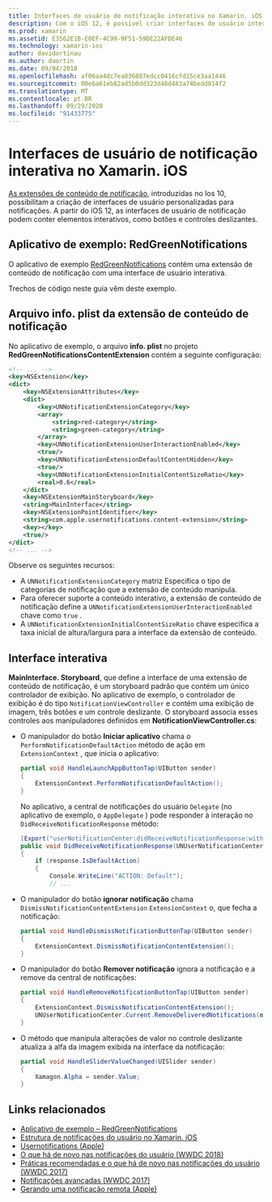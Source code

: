 ```yaml
---
title: Interfaces de usuário de notificação interativa no Xamarin. iOS
description: Com o iOS 12, é possível criar interfaces de usuário interativas para notificações locais e remotas. Este guia descreve como usar esses recursos com o Xamarin. iOS.
ms.prod: xamarin
ms.assetid: E3562E1B-E0EF-4C99-9F51-59DE22AFDE46
ms.technology: xamarin-ios
author: davidortinau
ms.author: daortin
ms.date: 09/04/2018
ms.openlocfilehash: af06aa4dc7ea836887edcc0416cfd15ce3aa1446
ms.sourcegitcommit: 00e6a61eb82ad5b0dd323d48d483a74bedd814f2
ms.translationtype: MT
ms.contentlocale: pt-BR
ms.lasthandoff: 09/29/2020
ms.locfileid: "91433775"
---
```

# <a name="interactive-notification-user-interfaces-in-xamarinios"></a>Interfaces de usuário de notificação interativa no Xamarin. iOS

[As extensões de conteúdo de notificação](~/ios/platform/user-notifications/advanced-user-notifications.md), introduzidas no Ios 10, possibilitam a criação de interfaces de usuário personalizadas para notificações. A partir do iOS 12, as interfaces de usuário de notificação podem conter elementos interativos, como botões e controles deslizantes.

## <a name="sample-app-redgreennotifications"></a>Aplicativo de exemplo: RedGreenNotifications

O aplicativo de exemplo [RedGreenNotifications](/samples/xamarin/ios-samples/ios12-redgreennotifications) contém uma extensão de conteúdo de notificação com uma interface de usuário interativa.

Trechos de código neste guia vêm deste exemplo.

## <a name="notification-content-extension-infoplist-file"></a>Arquivo info. plist da extensão de conteúdo de notificação

No aplicativo de exemplo, o arquivo **info. plist** no projeto **RedGreenNotificationsContentExtension** contém a seguinte configuração:

```xml
<!-- ... -->
<key>NSExtension</key>
<dict>
    <key>NSExtensionAttributes</key>
    <dict>
        <key>UNNotificationExtensionCategory</key>
        <array>
            <string>red-category</string>
            <string>green-category</string>
        </array>
        <key>UNNotificationExtensionUserInteractionEnabled</key>
        <true/>
        <key>UNNotificationExtensionDefaultContentHidden</key>
        <true/>
        <key>UNNotificationExtensionInitialContentSizeRatio</key>
        <real>0.6</real>
    </dict>
    <key>NSExtensionMainStoryboard</key>
    <string>MainInterface</string>
    <key>NSExtensionPointIdentifier</key>
    <string>com.apple.usernotifications.content-extension</string>
    <key></key>
    <true/>
</dict>
<!-- ... -->
```

Observe os seguintes recursos:

- A `UNNotificationExtensionCategory` matriz Especifica o tipo de categorias de notificação que a extensão de conteúdo manipula.
- Para oferecer suporte a conteúdo interativo, a extensão de conteúdo de notificação define a `UNNotificationExtensionUserInteractionEnabled` chave como `true` .
- A `UNNotificationExtensionInitialContentSizeRatio` chave especifica a taxa inicial de altura/largura para a interface da extensão de conteúdo.

## <a name="interactive-interface"></a>Interface interativa

**MainInterface. Storyboard**, que define a interface de uma extensão de conteúdo de notificação, é um storyboard padrão que contém um único controlador de exibição. No aplicativo de exemplo, o controlador de exibição é do tipo `NotificationViewController` e contém uma exibição de imagem, três botões e um controle deslizante. O storyboard associa esses controles aos manipuladores definidos em **NotificationViewController.cs**:

- O manipulador do botão **Iniciar aplicativo** chama o `PerformNotificationDefaultAction` método de ação em `ExtensionContext` , que inicia o aplicativo:

    ```csharp
    partial void HandleLaunchAppButtonTap(UIButton sender)
    {
        ExtensionContext.PerformNotificationDefaultAction();
    }
    ```

    No aplicativo, a central de notificações do usuário `Delegate` (no aplicativo de exemplo, o `AppDelegate` ) pode responder à interação no   `DidReceiveNotificationResponse` método:

    ```csharp
    [Export("userNotificationCenter:didReceiveNotificationResponse:withCompletionHandler:")]
    public void DidReceiveNotificationResponse(UNUserNotificationCenter center, UNNotificationResponse response, System.Action completionHandler)
    {
        if (response.IsDefaultAction)
        {
            Console.WriteLine("ACTION: Default");
            // ...
    ```

- O manipulador do botão **ignorar notificação** chama `DismissNotificationContentExtension` `ExtensionContext` o, que fecha a notificação:

    ```csharp
    partial void HandleDismissNotificationButtonTap(UIButton sender)
    {
        ExtensionContext.DismissNotificationContentExtension();
    }
    ```

- O manipulador do botão **Remover notificação** ignora a notificação e a remove da central de notificações:

    ```csharp
    partial void HandleRemoveNotificationButtonTap(UIButton sender)
    {
        ExtensionContext.DismissNotificationContentExtension();
        UNUserNotificationCenter.Current.RemoveDeliveredNotifications(new string[] { notification.Request.Identifier });
    }
    ```

- O método que manipula alterações de valor no controle deslizante atualiza a alfa da imagem exibida na interface da notificação:

    ```csharp
    partial void HandleSliderValueChanged(UISlider sender)
    {
        Xamagon.Alpha = sender.Value;
    }
    ```

## <a name="related-links"></a>Links relacionados

- [Aplicativo de exemplo – RedGreenNotifications](/samples/xamarin/ios-samples/ios12-redgreennotifications)
- [Estrutura de notificações do usuário no Xamarin. iOS](~/ios/platform/user-notifications/index.md)
- [Usernotifications (Apple)](https://developer.apple.com/documentation/usernotifications?language=objc)
- [O que há de novo nas notificações do usuário (WWDC 2018)](https://developer.apple.com/videos/play/wwdc2018/710/)
- [Práticas recomendadas e o que há de novo nas notificações do usuário (WWDC 2017)](https://developer.apple.com/videos/play/wwdc2017/708/)
- [Notificações avançadas (WWDC 2017)](https://developer.apple.com/videos/play/wwdc2017/817/)
- [Gerando uma notificação remota (Apple)](https://developer.apple.com/documentation/usernotifications/setting_up_a_remote_notification_server/generating_a_remote_notification)